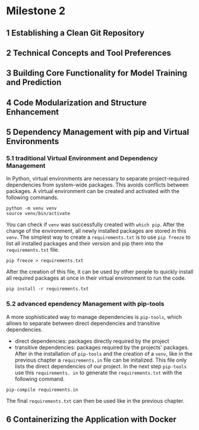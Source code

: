 # Milestone 2

## 1 Establishing a Clean Git Repository



## 2 Technical Concepts and Tool Preferences



## 3 Building Core Functionality for Model Training and Prediction



## 4 Code Modularization and Structure Enhancement



## 5 Dependency Management with pip and Virtual Environments

### 5.1 traditional Virtual Environment and Dependency Management
In Python, virtual environments are necessary to separate project-required dependencies from system-wide packages. This avoids conflicts between packages. 
A virtual environment can be created and activated with the following commands.
```shell
python -m venv venv
source venv/bin/activate
```
You can check if `venv` was successfully created with `which pip`. 
After the change of the environment, all newly installed packages are stored in this `venv`. 
The simplest way to create a `requirements.txt` is to use `pip freeze` to list all installed packages and their version and pip them into the `requirements.txt` file.
```shell
pip freeze > requirements.txt
```
After the creation of this file, it can be used by other people to quickly install all required packages at once in their virtual environment to run the code.
```shell
pip install -r requirements.txt
```

### 5.2 advanced ependency Management with pip-tools
A more sophisticated way to manage dependencies is `pip-tools`, which allows to separate between direct dependencies and transitive dependencies.
- direct dependencies: packages directly required by the project
- transitive dependencies: packages required by the projects' packages. 
After in the installation of `pip-tools` and the creation of a `venv`, like in the previous chapter a `requirements.in` file can be initalized. 
This file only lists the direct dependencies of our project.
In the next step `pip-tools` use this `requirements. in` to generate the `requirements.txt` with the following command. 
```shell
pip-compile requirements.in
```
The final `requirements.txt` can then be used like in the previous chapter.

## 6 Containerizing the Application with Docker
